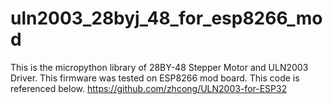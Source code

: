 # uln2003_28byj_48_for_esp8266_mod
This is the micropython library of 28BY-48 Stepper Motor and ULN2003 Driver. This firmware was tested on ESP8266 mod board.  This code is referenced below. https://github.com/zhcong/ULN2003-for-ESP32
